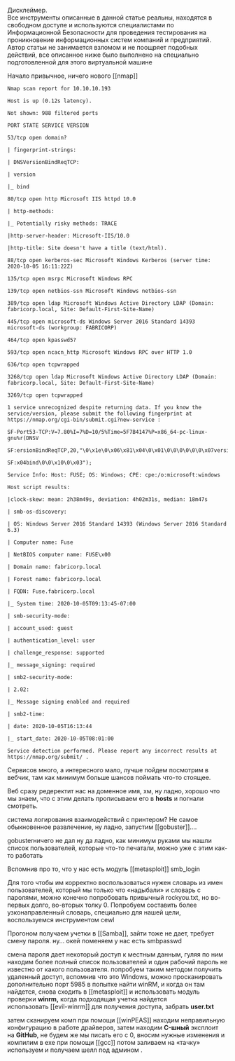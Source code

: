 Дисклеймер.  
Все инструменты описанные в данной статье реальны, находятся в свободном доступе и используются специалистами по Информационной Безопасности для проведения тестирования на проникновение информационных систем компаний и предприятий. Автор статьи не занимается взломом и не поощряет подобных действий, все описанное ниже было выполнено на специально подготовленной для этого виртуальной машине

Начало привычное, ничего нового
[[nmap]]


```
Nmap scan report for 10.10.10.193

Host is up (0.12s latency).

Not shown: 988 filtered ports

PORT STATE SERVICE VERSION

53/tcp open domain?

| fingerprint-strings:

| DNSVersionBindReqTCP:

| version

|_ bind

80/tcp open http Microsoft IIS httpd 10.0

| http-methods:

|_ Potentially risky methods: TRACE

|http-server-header: Microsoft-IIS/10.0

|http-title: Site doesn't have a title (text/html).

88/tcp open kerberos-sec Microsoft Windows Kerberos (server time: 2020-10-05 16:11:22Z)

135/tcp open msrpc Microsoft Windows RPC

139/tcp open netbios-ssn Microsoft Windows netbios-ssn

389/tcp open ldap Microsoft Windows Active Directory LDAP (Domain: fabricorp.local, Site: Default-First-Site-Name)

445/tcp open microsoft-ds Windows Server 2016 Standard 14393 microsoft-ds (workgroup: FABRICORP)

464/tcp open kpasswd5?

593/tcp open ncacn_http Microsoft Windows RPC over HTTP 1.0

636/tcp open tcpwrapped

3268/tcp open ldap Microsoft Windows Active Directory LDAP (Domain: fabricorp.local, Site: Default-First-Site-Name)

3269/tcp open tcpwrapped

1 service unrecognized despite returning data. If you know the service/version, please submit the following fingerprint at https://nmap.org/cgi-bin/submit.cgi?new-service :

SF-Port53-TCP:V=7.80%I=7%D=10/5%Time=5F7B4147%P=x86_64-pc-linux-gnu%r(DNSV

SF:ersionBindReqTCP,20,"\0\x1e\0\x06\x81\x04\0\x01\0\0\0\0\0\0\x07version\

SF:x04bind\0\0\x10\0\x03");

Service Info: Host: FUSE; OS: Windows; CPE: cpe:/o:microsoft:windows

Host script results:

|clock-skew: mean: 2h38m49s, deviation: 4h02m31s, median: 18m47s

| smb-os-discovery:

| OS: Windows Server 2016 Standard 14393 (Windows Server 2016 Standard 6.3)

| Computer name: Fuse

| NetBIOS computer name: FUSE\x00

| Domain name: fabricorp.local

| Forest name: fabricorp.local

| FQDN: Fuse.fabricorp.local

|_ System time: 2020-10-05T09:13:45-07:00

| smb-security-mode:

| account_used: guest

| authentication_level: user

| challenge_response: supported

|_ message_signing: required

| smb2-security-mode:

| 2.02:

|_ Message signing enabled and required

| smb2-time:

| date: 2020-10-05T16:13:44

|_ start_date: 2020-10-05T08:01:00

Service detection performed. Please report any incorrect results at https://nmap.org/submit/ .
```
Сервисов много, а интересного мало, лучше пойдем посмотрим в вебчик, там как минимум больше шансов поймать что-то стоящее.

Веб сразу редеректит нас на доменное имя, хм, ну ладно, хорошо что мы знаем, что с этим делать прописываем его в **hosts** и погнали смотреть.

система логирования взаимодействий с принтером? Не самое обыкновенное развлечение, ну ладно, запустим [[gobuster]]….

gobusterничего не дал ну да ладно, как минимум руками мы нашли список пользователей, которые что-то печатали, можно уже с этим как-то работать

Вспомнив про то, что у нас есть модуль [[metasploit]] smb_login

Для того чтобы им корректно воспользоваться нужен словарь из имен пользователей, который мы только что «надыбали» и словарь с паролями, можно конечно попробовать привычный rockyou.txt, но во-первых долго, во-вторых толку 0. Попробуем составить более узконаправленный словарь, специально для нашей цели, воспользуемся инструментом cewl

Прогоном получаем учетки в [[Samba]], зайти тоже не дает, требует смену пароля. ну… окей поменяем у нас есть smbpasswd

смена пароля дает некоторый доступ к местным данным, гуляя по ним находим более полный список пользователей и один рабочий пароль не известно от какого пользователя. попробуем таким методом получить удаленный доступ, вспомнив что это Windows, можно просканировать дополнительно порт 5985 в попытке найти winRM, и когда он там найдется, снова сходить в [[metasploit]] и использовать модуль проверки **winrm,** когда подходящая учетка найдется использовать [[evil-winrm]] для получения доступа, забрать **user.txt**

затем сканируем комп при помощи [[winPEAS]] находим неправильную конфигурацию в работе драйверов, затем находим **C-шный** эксплоит на **GitHub**, не будем же мы писать его с 0, вносим нужные изменения и компилим в exe при помощи [[gcc]] потом заливаем на «тачку» используем и получаем шелл под админом .